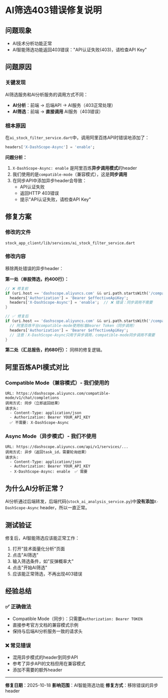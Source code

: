 # AI筛选403错误修复说明

## 问题现象
- AI技术分析功能正常
- AI智能筛选功能返回403错误："API认证失败(403)，请检查API Key"

## 问题原因

### 关键发现
AI筛选服务和AI分析服务的调用方式不同：
- **AI分析**：前端 → 后端API → AI服务（403正常处理）
- **AI筛选**：前端 → **直接调用** AI服务（403错误）

### 根本原因
在`ai_stock_filter_service.dart`中，调用阿里百炼API时错误地添加了：
```dart
headers['X-DashScope-Async'] = 'enable';
```

**问题分析：**
1. `X-DashScope-Async: enable` 是阿里百炼**异步调用模式**的header
2. 我们使用的是`compatible-mode`（兼容模式），这是**同步调用**
3. 在同步API中添加异步header会导致：
   - API认证失败
   - 返回HTTP 403错误
   - 提示"API认证失败，请检查API Key"

## 修复方案

### 修改的文件
`stock_app_client/lib/services/ai_stock_filter_service.dart`

### 修改内容
移除两处错误的异步header：

**第一处（单股筛选，约400行）：**
```dart
// ❌ 修复前
if (uri.host == 'dashscope.aliyuncs.com' && uri.path.startsWith('/compatible-mode/')) {
  headers['Authorization'] = 'Bearer $effectiveApiKey';
  headers['X-DashScope-Async'] = 'enable';  // ❌ 错误：同步调用不需要
}

// ✅ 修复后
if (uri.host == 'dashscope.aliyuncs.com' && uri.path.startsWith('/compatible-mode/')) {
  // 阿里百炼平台compatible-mode使用标准Bearer Token（同步调用）
  headers['Authorization'] = 'Bearer $effectiveApiKey';
  // 注意：X-DashScope-Async只用于异步调用，compatible-mode同步调用不需要
}
```

**第二处（汇总报告，约680行）：**
同样的修复逻辑。

## 阿里百炼API模式对比

### Compatible Mode（兼容模式）- 我们使用的
```
URL: https://dashscope.aliyuncs.com/compatible-mode/v1/chat/completions
调用方式: 同步（立即返回结果）
请求头:
  - Content-Type: application/json
  - Authorization: Bearer YOUR_API_KEY
  ✅ 不需要: X-DashScope-Async
```

### Async Mode（异步模式）- 我们不使用
```
URL: https://dashscope.aliyuncs.com/api/v1/services/...
调用方式: 异步（返回task_id，需要轮询结果）
请求头:
  - Content-Type: application/json
  - Authorization: Bearer YOUR_API_KEY
  - X-DashScope-Async: enable  ✅ 需要
```

## 为什么AI分析正常？

AI分析通过后端转发，后端代码(`stock_ai_analysis_service.py`)中**没有添加**`X-DashScope-Async` header，所以一直正常。

## 测试验证

修复后，AI智能筛选应该能正常工作：
1. 打开"技术面量化分析"页面
2. 点击"AI筛选"
3. 输入筛选条件，如"反弹概率大"
4. 点击"开始AI筛选"
5. 应该能正常筛选，不再出现403错误

## 经验总结

### ✅ 正确做法
- Compatible Mode（同步）：只需要`Authorization: Bearer TOKEN`
- 直接参考官方文档的兼容模式示例
- 保持与后端AI分析服务一致的请求头

### ❌ 常见错误
- 混用异步模式的header到同步API
- 参考了异步API的文档但用在兼容模式
- 添加不需要的额外header

---

**修复日期**：2025-10-18
**影响范围**：AI智能筛选功能
**修复方式**：移除错误的异步header

